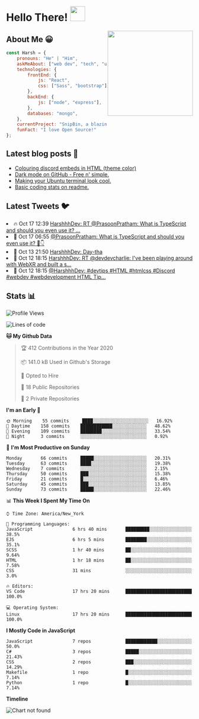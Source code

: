 # Hello There! <img src="https://media.giphy.com/media/hvRJCLFzcasrR4ia7z/giphy.gif" width="40px"></a>

<img align='right' src="https://media.giphy.com/media/M9gbBd9nbDrOTu1Mqx/giphy.gif" width="230">


## About Me :grinning:

```javascript
const Harsh = {
    pronouns: "He" | "Him",
    askMeAbout: ["web dev", "tech", "unity"],
    technologies: {
        frontEnd: {
            js: "React",
            css: ["Sass", "bootstrap"]
        },
        backEnd: {
            js: ["node", "express"],
        },
        databases: "mongo",
    },
    currentProject: "SnipBin, a blazing fast, open source and elegant alternative to PasteBin.",
    funFact: "I love Open Source!"
};
```


## Latest blog posts :book:
<!-- BLOG-POST-LIST:START -->
- [Colouring discord embeds in HTML (theme color)](https://dev.to/harshhhdev/colouring-discord-embeds-in-html-theme-color-2kio)
- [Dark mode on GitHub - Free n' simple.](https://dev.to/harshhhdev/dark-mode-on-github-free-n-simple-562j)
- [Making your Ubuntu terminal look cool.](https://dev.to/harshhhdev/making-your-linux-terminal-look-cool-535n)
- [Basic coding stats on readme.](https://dev.to/harshhhdev/basic-coding-stats-on-readme-246c)
<!-- BLOG-POST-LIST:END -->

## Latest Tweets :bird:

<!-- LATEST-TWEETS:START -->
<li>🔥 Oct 17 12:39 <a href='https://twitter.com/HarshhhDev/status/1317445137161687041'>HarshhhDev: RT @PrasoonPratham: What is TypeScript and should you even use it?  ...</a></li>
<li>💫 Oct 17 06:55 <a href='https://twitter.com/PrasoonPratham/status/1317358466915168261'>@PrasoonPratham: What is TypeScript and should you even use it?  🧵👇</a></li>
<li>💯 Oct 13 21:50 <a href='https://twitter.com/HarshhhDev/status/1316134118300753921'>HarshhhDev: Day-tha</a></li>
<li>🚀 Oct 12 18:15 <a href='https://twitter.com/HarshhhDev/status/1315717810358759424'>HarshhhDev: RT @devdevcharlie: I've been playing around with WebXR and built a s...</a></li>
<li>💯 Oct 12 18:15 <a href='https://twitter.com/HarshhhDev/status/1315717641940676610'>@HarshhhDev: #devtips #HTML #htmlcss #Discord #webdev #webdevelopment   HTML Tip...</a></li>

<!-- LATEST-TWEETS:END -->


## Stats :bar_chart:

<!--START_SECTION:waka-->
![Profile Views](http://img.shields.io/badge/Profile%20Views-21-blue)

![Lines of code](https://img.shields.io/badge/From%20Hello%20World%20I%27ve%20Written-3.7%20million%20lines%20of%20code-blue)

**🐱 My Github Data** 

> 🏆 412 Contributions in the Year 2020
 > 
> 📦 141.0 kB Used in Github's Storage 
 > 
> 💼 Opted to Hire
 > 
> 📜 18 Public Repositories
 > 
> 🔑 2 Private Repositories 

**I'm an Early 🐤** 

```text
🌞 Morning    55 commits     ████░░░░░░░░░░░░░░░░░░░░░   16.92% 
🌆 Daytime    158 commits    ████████████░░░░░░░░░░░░░   48.62% 
🌃 Evening    109 commits    ████████░░░░░░░░░░░░░░░░░   33.54% 
🌙 Night      3 commits      ░░░░░░░░░░░░░░░░░░░░░░░░░   0.92%

```
📅 **I'm Most Productive on Sunday** 

```text
Monday       66 commits     █████░░░░░░░░░░░░░░░░░░░░   20.31% 
Tuesday      63 commits     ████░░░░░░░░░░░░░░░░░░░░░   19.38% 
Wednesday    7 commits      ░░░░░░░░░░░░░░░░░░░░░░░░░   2.15% 
Thursday     50 commits     ███░░░░░░░░░░░░░░░░░░░░░░   15.38% 
Friday       21 commits     █░░░░░░░░░░░░░░░░░░░░░░░░   6.46% 
Saturday     45 commits     ███░░░░░░░░░░░░░░░░░░░░░░   13.85% 
Sunday       73 commits     █████░░░░░░░░░░░░░░░░░░░░   22.46%

```


📊 **This Week I Spent My Time On** 

```text
⌚︎ Time Zone: America/New_York

💬 Programming Languages: 
JavaScript               6 hrs 40 mins       █████████░░░░░░░░░░░░░░░░   38.5% 
EJS                      6 hrs 5 mins        ████████░░░░░░░░░░░░░░░░░   35.1% 
SCSS                     1 hr 40 mins        ██░░░░░░░░░░░░░░░░░░░░░░░   9.64% 
HTML                     1 hr 18 mins        ██░░░░░░░░░░░░░░░░░░░░░░░   7.58% 
CSS                      31 mins             ░░░░░░░░░░░░░░░░░░░░░░░░░   3.0%

🔥 Editors: 
VS Code                  17 hrs 20 mins      █████████████████████████   100.0%

💻 Operating System: 
Linux                    17 hrs 20 mins      █████████████████████████   100.0%

```

**I Mostly Code in JavaScript** 

```text
JavaScript               7 repos             ████████████░░░░░░░░░░░░░   50.0% 
C#                       3 repos             █████░░░░░░░░░░░░░░░░░░░░   21.43% 
CSS                      2 repos             ███░░░░░░░░░░░░░░░░░░░░░░   14.29% 
Makefile                 1 repo              █░░░░░░░░░░░░░░░░░░░░░░░░   7.14% 
Python                   1 repo              █░░░░░░░░░░░░░░░░░░░░░░░░   7.14%

```


**Timeline**

![Chart not found](https://github.com/harshhhdev/harshhhdev/blob/master/charts/bar_graph.png) 


<!--END_SECTION:waka-->
